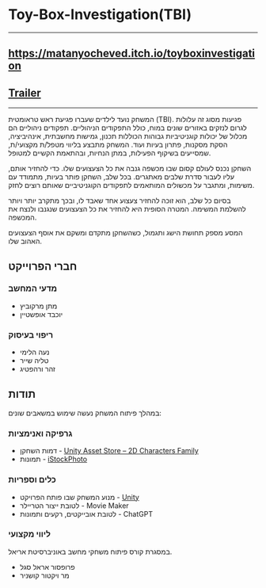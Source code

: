# Toy-Box-Investigation(TBI)
---
## https://matanyocheved.itch.io/toyboxinvestigation ##

## [Trailer](https://www.youtube.com/watch?v=wwz-GAZ6SNs)
---

המשחק נועד לילדים שעברו פגיעת ראש טראומטית (TBI). פגיעות מסוג זה עלולות לגרום לנזקים באזורים שונים במוח, כולל התפקודים הניהוליים. תפקודים ניהוליים הם מכלול של יכולות קוגניטיביות גבוהות הכוללות תכנון, גמישות מחשבתית, אינהיביציה, הסקת מסקנות, פתרון בעיות ועוד. המשחק מתבצע בליווי מטפל/ת מקצועי/ת, שמסייעים בשיקוף הפעילות, במתן הנחיות, ובהתאמת הקשיים למטופל.

השחקן נכנס לעולם קסום שבו מכשפה גנבה את כל הצעצועים שלו. כדי להחזיר אותם, עליו לעבור סדרת שלבים מאתגרים. בכל שלב, השחקן פותר בעיות, מתמודד עם משימות, ומתגבר על מכשולים המותאמים לתפקודים הקוגניטיביים שאותם רוצים לחזק.

בסיום כל שלב, הוא זוכה להחזיר צעצוע אחד שאבד לו, ובכך מתקרב יותר ויותר להשלמת המשימה. המטרה הסופית היא להחזיר את כל הצעצועים שנגנבו ולנצח את המכשפה. 

המסע מספק תחושת הישג ותגמול, כשהשחקן מתקדם ומשקם את אוסף הצעצועים האהוב שלו.

## חברי הפרוייקט
### מדעי המחשב
* מתן מרקוביץ
* יוכבד אופשטיין
### ריפוי בעיסוק
* נעה הלימי
* טליה שייר
* זהר ורהפטיג

## תודות

במהלך פיתוח המשחק נעשה שימוש במשאבים שונים:
### גרפיקה ואנימציות

* דמות השחקן - [Unity Asset Store – 2D Characters Family](https://assetstore.unity.com/packages/2d/characters/2d-characters-family-136183)
* תמונות - [iStockPhoto](https://www.istockphoto.com/)

### כלים וספריות

* מנוע המשחק שבו פותח הפרויקט - [Unity](https://unity.com/)
* לטובת ייצור הטריילר - Movie Maker
* לטובת אובייקטים, רקעים ותמונות - ChatGPT

### ליווי מקצועי 
במסגרת קורס פיתוח משחקי מחשב באוניברסיטת אריאל.
* פרופסור אראל סגל
* מר ויקטור קושניר
